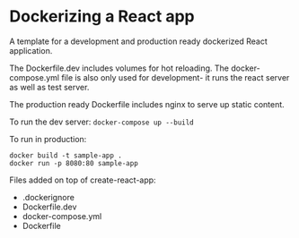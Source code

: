 # Dockerizing a React app

A template for a development and production ready dockerized React application. 

The Dockerfile.dev includes volumes for hot reloading. The docker-compose.yml file is also only used for development- it runs the react server as well as test server.

The production ready Dockerfile includes nginx to serve up static content.

To run the dev server: `docker-compose up --build`

To run in production:
```
docker build -t sample-app .
docker run -p 8080:80 sample-app
```

Files added on top of create-react-app:
- .dockerignore
- Dockerfile.dev
- docker-compose.yml
- Dockerfile